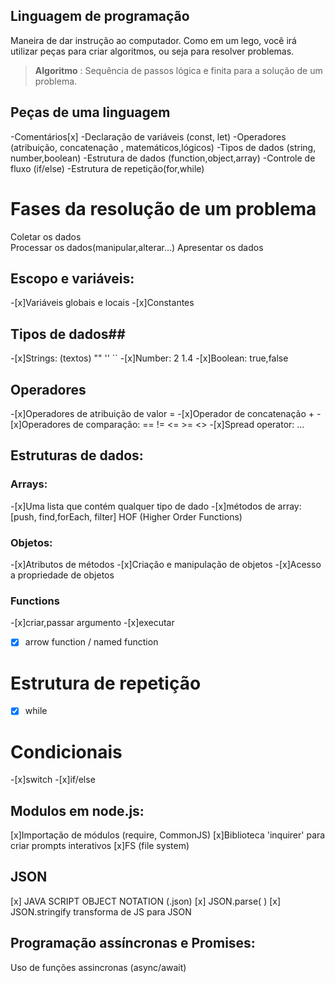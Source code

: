 ## Linguagem de programação

Maneira de dar instrução ao computador.
Como em um lego, você irá utilizar peças para criar algoritmos, ou seja para resolver problemas.

> **Algoritmo** : Sequência de passos lógica e finita para a solução de um problema.

## Peças de uma linguagem

-Comentários[x]
-Declaração de variáveis (const, let)
-Operadores (atribuição, concatenação , matemáticos,lógicos)
-Tipos de dados (string, number,boolean)
-Estrutura de dados (function,object,array)
-Controle de fluxo (if/else)
-Estrutura de repetição(for,while)

# Fases da resolução de um problema

Coletar os dados    
Processar os dados(manipular,alterar...)
Apresentar os dados

## Escopo e variáveis:

-[x]Variáveis globais e locais
-[x]Constantes

## Tipos de dados##
-[x]Strings: (textos) "" '' ``
-[x]Number: 2 1.4
-[x]Boolean: true,false

## Operadores

-[x]Operadores de atribuição de valor =
-[x]Operador de concatenação +
-[x]Operadores de comparação: == != <= >= <>
-[x]Spread operator: ...

## Estruturas de dados:


### Arrays:

-[x]Uma lista que contém qualquer tipo de dado
-[x]métodos de array: [push, find,forEach, filter] HOF (Higher Order Functions)

### Objetos:

-[x]Atributos de métodos
-[x]Criação e manipulação de objetos
-[x]Acesso a propriedade de objetos

### Functions

-[x]criar,passar argumento
-[x]executar
-[x] arrow function / named function

# Estrutura de repetição

-[x] while

# Condicionais

-[x]switch
-[x]if/else

## Modulos em node.js:

[x]Importação de módulos (require, CommonJS)
[x]Biblioteca 'inquirer' para criar prompts interativos
[x]FS (file system)

## JSON
[x] JAVA SCRIPT OBJECT NOTATION (.json)
[x] JSON.parse( ) 
[x] JSON.stringify transforma de JS para JSON

## Programação assíncronas e Promises:

Uso de funções assincronas (async/await)
